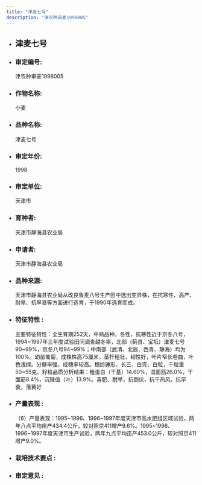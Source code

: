 ```yaml
---
title: "津麦七号"
description: "津农种审麦1998005"
---
```

* ## 津麦七号
* ###  审定编号:  
   津农种审麦1998005

*  ### 作物名称:  
   小麦

*   ###  品种名称: 
    津麦七号

*   ### 审定年份: 
    1998

*   ### 审定单位:  
    天津市

*   ### 育种者:  
    天津市静海县农业局

*   ### 申请者:  
    天津市静海县农业局

*   ### 品种来源:  
    天津市静海县农业局从改良鲁麦八号生产田中选出变异株，在抗寒性、高产、耐旱、抗早衰等方面进行选育，于1990年选育而成。

*   ### 特征特性 : 
    主要特征特性：全生育期252天，中熟品种。冬性，抗寒性近于京冬八号，1994~1997年三年度试验田间调查越冬率，北部（蓟县、宝坻）津麦七号90~99%，京冬八号94~99%；中南部（武清、北辰、西青、静海）均为100%。幼苗匍匐，成株株高75厘米，茎杆粗壮、韧性好，叶片窄长卷曲，叶色浅绿。分蘖率强，成穗率较高。穗纺锤形、长芒、白壳、白粒，千粒重50~55克。籽粒品质分析结果：粗蛋白（干基）14.60%，湿面筋26.0%，干面筋8.4%，沉降值（叶）13.9%。喜肥、耐旱，抗倒伏，抗干热风，抗早衰，落黄好

*   ### 产量表现 : 
    （6）产量表现：1995~1996、1996~1997年度天津市高水肥组区域试验，两年八点平均亩产434.4公斤，较对照京411增产9.6%。1995~1996、1996~1997年度天津市生产试验，两年九点平均亩产453.0公斤，较对照京411增产9.0%。

*   ### 栽培技术要点 : 
    

*   ### 审定意见 : 
    
